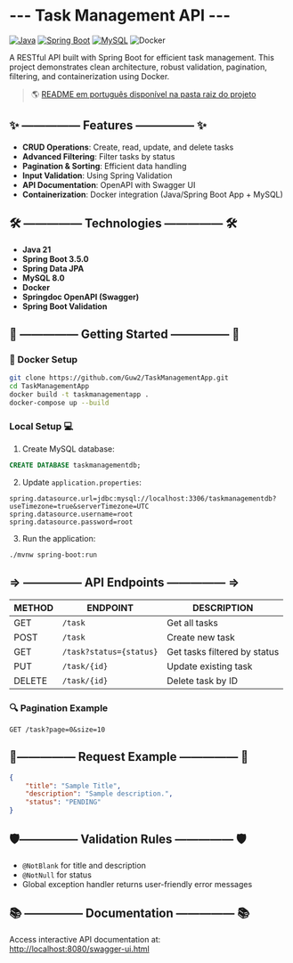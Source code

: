 
# --- Task Management API ---  

[![Java](https://img.shields.io/badge/Java-21-%23ED8B00?logo=openjdk)](https://openjdk.org/)
[![Spring Boot](https://img.shields.io/badge/Spring%20Boot-3.5-%236DB33F?logo=spring)](https://spring.io/)
[![MySQL](https://img.shields.io/badge/MySQL-8-%234479A1?logo=mysql)](https://www.mysql.com/)
![Docker](https://img.shields.io/badge/Docker-✓-lightblue)

A RESTful API built with Spring Boot for efficient task management. This project demonstrates clean architecture, robust validation, pagination, filtering, and containerization using Docker.  

> 🌎 [README em português disponível na pasta raiz do projeto](README-pt.md)

## ✨ ————— Features ————— ✨  

- **CRUD Operations**: Create, read, update, and delete tasks  
- **Advanced Filtering**: Filter tasks by status  
- **Pagination & Sorting**: Efficient data handling  
- **Input Validation**: Using Spring Validation  
- **API Documentation**: OpenAPI with Swagger UI  
- **Containerization**: Docker integration (Java/Spring Boot App + MySQL)  

## 🛠️ ————— Technologies ————— 🛠️  

- **Java 21**  
- **Spring Boot 3.5.0**  
- **Spring Data JPA**  
- **MySQL 8.0**  
- **Docker**  
- **Springdoc OpenAPI (Swagger)**  
- **Spring Boot Validation**  

## 🚀 ————— Getting Started ————— 🚀  

### 🐳 Docker Setup  

```bash  
git clone https://github.com/Guw2/TaskManagementApp.git  
cd TaskManagementApp
docker build -t taskmanagementapp .  
docker-compose up --build  
```  

### Local Setup 💻  

1. Create MySQL database:  
```sql  
CREATE DATABASE taskmanagementdb;  
```  

2. Update `application.properties`:  
```properties  
spring.datasource.url=jdbc:mysql://localhost:3306/taskmanagementdb?useTimezone=true&serverTimezone=UTC  
spring.datasource.username=root  
spring.datasource.password=root  
```  

3. Run the application:  
```bash  
./mvnw spring-boot:run  
```  

## => ————— API Endpoints ————— =>  

| METHOD | ENDPOINT | DESCRIPTION |  
|--------|----------|-------------|  
| GET | `/task` | Get all tasks |  
| POST | `/task` | Create new task |  
| GET | `/task?status={status}` | Get tasks filtered by status |  
| PUT | `/task/{id}` | Update existing task |  
| DELETE | `/task/{id}` | Delete task by ID |  

### 🔍 Pagination Example  
```  
GET /task?page=0&size=10  
```  

## 📝————— Request Example ————— 📝  

```json  
{  
    "title": "Sample Title",  
    "description": "Sample description.",  
    "status": "PENDING"  
}  
```  

## 🛡️————— Validation Rules ————— 🛡️  

- `@NotBlank` for title and description  
- `@NotNull` for status  
- Global exception handler returns user-friendly error messages  

## 📚 ————— Documentation ————— 📚  

Access interactive API documentation at:  
[http://localhost:8080/swagger-ui.html](http://localhost:8080/swagger-ui.html)
